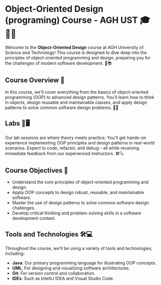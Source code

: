 # Object-Oriented Design (programing) Course - AGH UST 🎓👨‍💻

Welcome to the **Object-Oriented Design** course at AGH University of Science and Technology! This course is designed to dive deep into the principles of object-oriented programming and design, preparing you for the challenges of modern software development. 🚀📚

## Course Overview 📖

In this course, we'll cover everything from the basics of object-oriented programming (OOP) to advanced design patterns. You'll learn how to think in objects, design reusable and maintainable classes, and apply design patterns to solve common software design problems. 🧠💡

## Labs 🧪🖥️

Our lab sessions are where theory meets practice. You'll get hands-on experience implementing OOP principles and design patterns in real-world scenarios. Expect to code, refactor, and debug - all while receiving immediate feedback from our experienced instructors. 🛠️🔍

## Course Objectives 🎯

- Understand the core principles of object-oriented programming and design.
- Apply OOP concepts to design robust, reusable, and maintainable software.
- Master the use of design patterns to solve common software design challenges.
- Develop critical thinking and problem-solving skills in a software development context.

## Tools and Technologies 🛠️💻

Throughout the course, we'll be using a variety of tools and technologies, including:

- **Java**: Our primary programming language for illustrating OOP concepts.
- **UML**: For designing and visualizing software architectures.
- **Git**: For version control and collaboration.
- **IDEs**: Such as IntelliJ IDEA and Visual Studio Code.
